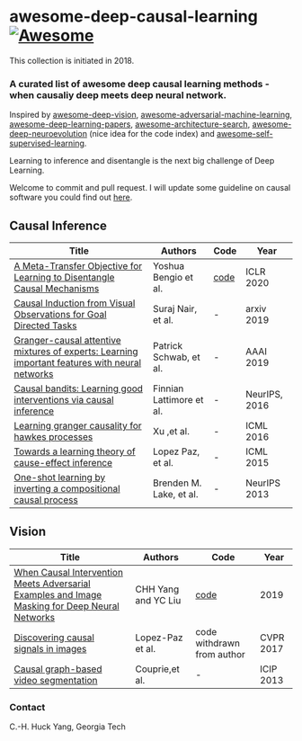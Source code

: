 # awesome-deep-causal-learning[![Awesome](https://awesome.re/badge.svg)](https://awesome.re)


This collection is initiated in 2018.

### A curated list of awesome deep causal learning methods - when causaliy deep meets deep neural network. 

Inspired by [awesome-deep-vision](https://github.com/kjw0612/awesome-deep-vision), [awesome-adversarial-machine-learning](https://github.com/yenchenlin/awesome-adversarial-machine-learning), [awesome-deep-learning-papers](https://github.com/terryum/awesome-deep-learning-papers), [awesome-architecture-search](https://github.com/markdtw/awesome-architecture-search), [awesome-deep-neuroevolution](https://github.com/Alro10/awesome-deep-neuroevolution) (nice idea for the code index) and [awesome-self-supervised-learning](https://github.com/jason718/awesome-self-supervised-learning).

Learning to inference and disentangle is the next big challenge of Deep Learning.

Welcome to commit and pull request. I will update some guideline on causal software you could find out [here](https://github.com/huckiyang/awesome-deep-causal-learning/blob/master/causal_learning_software.md).

## Causal Inference 

| Title | Authors | Code | Year |
| ----- | ------- | -------- | ---- |
|[A Meta-Transfer Objective for Learning to Disentangle Causal Mechanisms](https://arxiv.org/abs/1901.10912)|Yoshua Bengio et al.|[code](https://github.com/authors-1901-10912/A-Meta-Transfer-Objective-For-Learning-To-Disentangle-Causal-Mechanisms)|ICLR 2020|
|[Causal Induction from Visual Observations for Goal Directed Tasks](https://arxiv.org/abs/1910.01751)|Suraj Nair, et al.|-|arxiv 2019|
| [Granger-causal attentive mixtures of experts: Learning important features with neural networks](https://wvvw.aaai.org/ojs/index.php/AAAI/article/download/4412/4290)|Patrick Schwab, et al.|-|AAAI 2019|
| [Causal bandits: Learning good interventions via causal inference](http://papers.nips.cc/paper/6195-causal-bandits-learning-good-interventions-via-causal-inference) |Finnian Lattimore et al.| -|NeurIPS, 2016|
|[Learning granger causality for hawkes processes](http://proceedings.mlr.press/v48/xuc16.pdf)| Xu ,et al.|- |ICML 2016|
|[Towards a learning theory of cause-effect inference](http://proceedings.mlr.press/v37/lopez-paz15.pdf)|Lopez Paz, et al.|-|ICML 2015|
| [One-shot learning by inverting a compositional causal process](http://papers.nips.cc/paper/5128-one-shot-learning-by-inverting-a-compositional-causal-process)| Brenden M. Lake, et al. |  - |  NeurIPS 2013 |


## Vision
| Title | Authors | Code | Year |
| ----- | ------- | -------- | ---- |
|[When Causal Intervention Meets Adversarial Examples and Image Masking for Deep Neural Networks](https://ieeexplore.ieee.org/abstract/document/8803554)|CHH Yang and YC Liu|[code](https://github.com/jjaacckkyy63/Causal-Intervention-AE-wAdvImg)|2019|
| [Discovering causal signals in images](http://openaccess.thecvf.com/content_cvpr_2017/html/Lopez-Paz_Discovering_Causal_Signals_CVPR_2017_paper.html)|Lopez-Paz et al.|code withdrawn from author|CVPR 2017|
| [Causal graph-based video segmentation](https://ieeexplore.ieee.org/abstract/document/6738875)|Couprie,et al.|-|ICIP 2013|


### Contact
C.-H. Huck Yang, Georgia Tech
